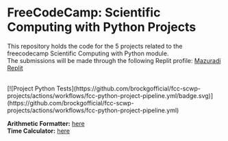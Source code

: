 # FreeCodeCamp: Scientific Computing with Python Projects
This repository holds the code for the 5 projects related to the freecodecamp Scientific Computing with Python module.<br>
The submissions will be made through the following Replit profile: [Mazuradi Replit](https://replit.com/@Mazuradi)<br> 

<br>
[![Project Python Tests](https://github.com/brockgofficial/fcc-scwp-projects/actions/workflows/fcc-python-project-pipeline.yml/badge.svg)](https://github.com/brockgofficial/fcc-scwp-projects/actions/workflows/fcc-python-project-pipeline.yml)
<br>

**Arithmetic Formatter:** [here](https://replit.com/@Mazuradi/FCC-Arithmetic-Formatter)  
**Time Calculator:** [here](https://replit.com/@Mazuradi/FCC-Time-Calculator)